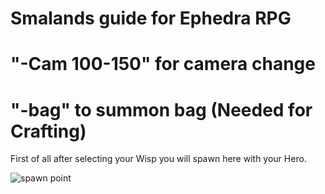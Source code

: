 # Smalands guide for Ephedra RPG

# "-Cam 100-150" for camera change
# "-bag" to summon bag (Needed for Crafting)







First of all after selecting your Wisp you will spawn here with your Hero.

![spawn point](https://user-images.githubusercontent.com/35559819/35090160-20a1542a-fc39-11e7-801a-3968375503bd.PNG)
